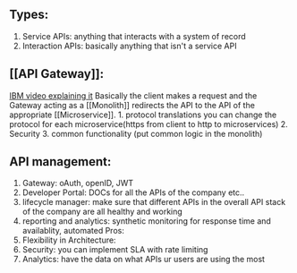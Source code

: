 ## Types:
1. Service APIs: anything that interacts with a system of record
2. Interaction APIs: basically anything that isn't a service API
## [[API Gateway]]:
[IBM video explaining it](https://www.youtube.com/watch?v=hWRRdICvMNs&list=PLOspHqNVtKAAAq9pHWlEiRUVcYMCcu4X0&index=1)
Basically the client makes a request and the Gateway acting as a [[Monolith]] redirects the API to the API of the appropriate [[Microservice]].
	1. protocol translations
		you can change the protocol for each microservice(https from client to http to microservices)
	2. Security
	3. common functionality (put common logic in the monolith)

## API management:
1. Gateway: oAuth, openID, JWT
2. Developer Portal: DOCs for all the APIs of the company etc..
3. lifecycle manager: make sure that different APIs in the overall API stack of the company are all healthy and working 
4. reporting and analytics: synthetic monitoring for response time and availablity, automated
Pros:
1. Flexibility in Architecture:
2. Security: you can implement SLA with rate limiting
3. Analytics: have the data on what APIs ur users are using the most





